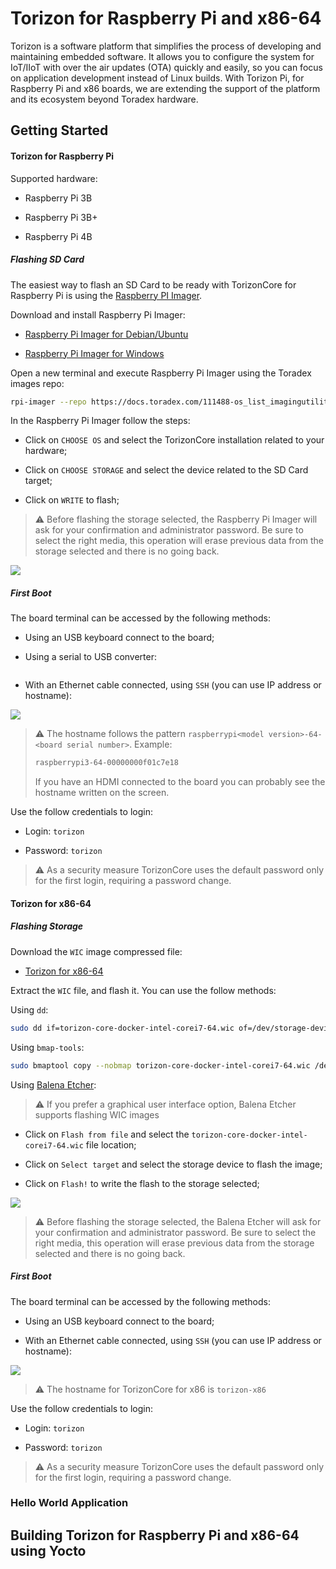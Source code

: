 # Torizon for Raspberry Pi and x86-64

Torizon is a software platform that simplifies the process of developing and maintaining embedded software. It allows you to configure the system for IoT/IIoT with over the air updates (OTA) quickly and easily, so you can focus on application development instead of Linux builds. With Torizon Pi, for Raspberry Pi and x86 boards, we are extending the support of the platform and its ecosystem beyond Toradex hardware.

## Getting Started

#### Torizon for Raspberry Pi

Supported hardware:

- Raspberry Pi 3B

- Raspberry Pi 3B+

- Raspberry Pi 4B

##### Flashing SD Card

The easiest way to flash an SD Card to be ready with TorizonCore for Raspberry Pi is using the [Raspberry PI Imager](https://downloads.raspberrypi.org/imager/).

Download and install Raspberry Pi Imager:

- [Raspberry Pi Imager for Debian/Ubuntu](https://downloads.raspberrypi.org/imager/imager_latest_amd64.deb)

- [Raspberry Pi Imager for Windows](https://downloads.raspberrypi.org/imager/imager_latest.exe)

Open a new terminal and execute Raspberry Pi Imager using the Toradex images repo:

```bash
rpi-imager --repo https://docs.toradex.com/111488-os_list_imagingutility.json
```

In the Raspberry Pi Imager follow the steps:

- Click on `CHOOSE OS` and select the TorizonCore installation related to your hardware;

- Click on `CHOOSE STORAGE` and select the device related to the SD Card target;

- Click on `WRITE` to flash;

> ⚠️ Before flashing the storage selected, the Raspberry Pi Imager will ask for your confirmation and administrator password. Be sure to select the right media, this operation will erase previous data from the storage selected and there is no going back.

![](https://docs.toradex.com/111523-flashingraspberrypi.gif)

##### First Boot

The board terminal can be accessed by the following methods:

- Using an USB keyboard connect to the board;

- Using a serial to USB converter:
  
  <img title="" src="https://docs.toradex.com/111524-raspberrypiserialtousb.png?w=400" alt="" data-align="left">

- With an Ethernet cable connected, using `SSH` (you can use IP address or hostname):

![](https://docs.toradex.com/111525-raspberrypifirstboot.gif)

> ⚠️ The hostname follows the pattern `raspberrypi<model version>-64-<board serial number>`. Example:
> 
> ```bash
> raspberrypi3-64-00000000f01c7e18
> ```
> 
> If you have an HDMI connected to the board you can probably see the hostname written on the screen.

Use the follow credentials to login:

- Login: `torizon`

- Password: `torizon`

> ⚠️ As a security measure TorizonCore uses the default password only for the first login, requiring a password change.

#### Torizon for x86-64

##### Flashing Storage

Download the `WIC` image compressed file:

- [Torizon for x86-64](https://share.toradex.com/4p1uu0zemkdwe7f)

Extract the `WIC` file, and flash it. You can use the follow methods:

Using `dd`:

```bash
sudo dd if=torizon-core-docker-intel-corei7-64.wic of=/dev/storage-device bs=4M
```

Using `bmap-tools`:

```bash
sudo bmaptool copy --nobmap torizon-core-docker-intel-corei7-64.wic /dev/storage-device
```

Using [Balena Etcher](https://github.com/balena-io/etcher/releases):

> ⚠️ If you prefer a graphical user interface option, Balena Etcher supports flashing WIC images

- Click on `Flash from file` and select the `torizon-core-docker-intel-corei7-64.wic` file location;

- Click on `Select target` and select the storage device to flash the image;

- Click on `Flash!` to write the flash to the storage selected;

![](https://docs.toradex.com/111526-torizonx86flashing.gif)

> ⚠️ Before flashing the storage selected, the Balena Etcher will ask for your confirmation and administrator password. Be sure to select the right media, this operation will erase previous data from the storage selected and there is no going back.

##### First Boot

The board terminal can be accessed by the following methods:

- Using an USB keyboard connect to the board;

- With an Ethernet cable connected, using `SSH` (you can use IP address or hostname):

![](https://docs.toradex.com/111527-x86firstboot.gif)

> ⚠️ The hostname for TorizonCore for x86 is  `torizon-x86`

Use the follow credentials to login:

- Login: `torizon`

- Password: `torizon`

> ⚠️ As a security measure TorizonCore uses the default password only for the first login, requiring a password change.

### Hello World Application

## Building Torizon for Raspberry Pi and x86-64 using Yocto
